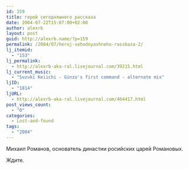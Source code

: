 ```yaml
---
id: 159
title: герой сегодняшнего рассказа
date: 2004-07-22T15:07:00+02:00
author: alexrb
layout: post
guid: http://alexrb.name/?p=159
permalink: /2004/07/heroj-sehodnyashneho-rasskaza-2/
lj_itemid:
  - "153"
lj_permalink:
  - http://alexrb-aka-ral.livejournal.com/39215.html
lj_current_music:
  - "Suzuki Keiichi - Ginzo's first command - alternate mix"
ljID:
  - "1814"
ljURL:
  - http://alexrb-aka-ral.livejournal.com/464417.html
post_views_count:
  - "0"
categories:
  - Lost-and-found
tags:
  - "2004"
---
```

Михаил Романов, основатель династии росийских царей Романовых.

Ждите.